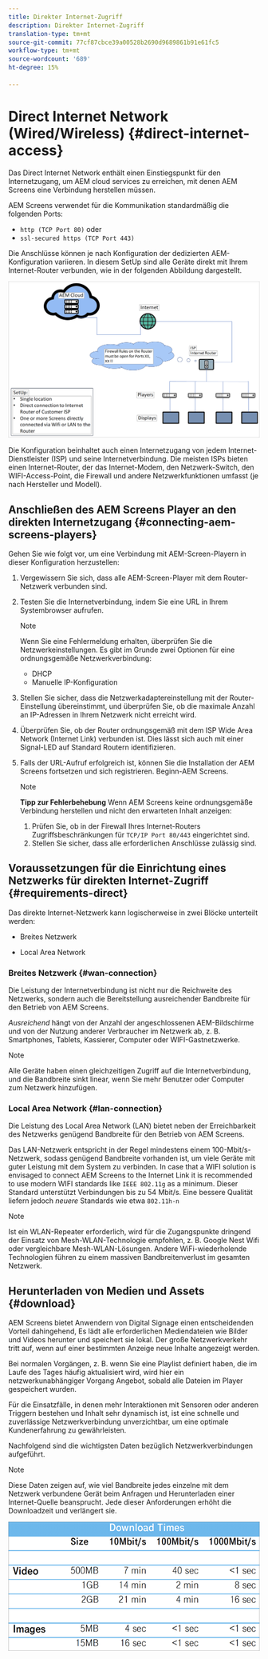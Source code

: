 ```yaml
---
title: Direkter Internet-Zugriff
description: Direkter Internet-Zugriff
translation-type: tm+mt
source-git-commit: 77cf87cbce39a00528b2690d9689861b91e61fc5
workflow-type: tm+mt
source-wordcount: '689'
ht-degree: 15%

---
```



# Direct Internet Network (Wired/Wireless) {#direct-internet-access}

Das Direct Internet Network enthält einen Einstiegspunkt für den Internetzugang, um AEM cloud services zu erreichen, mit denen AEM Screens eine Verbindung herstellen müssen.

AEM Screens verwendet für die Kommunikation standardmäßig die folgenden Ports:
* `http (TCP Port 80)`
oder
* `ssl-secured https (TCP Port 443)`

Die Anschlüsse können je nach Konfiguration der dedizierten AEM-Konfiguration variieren. In diesem SetUp sind alle Geräte direkt mit Ihrem Internet-Router verbunden, wie in der folgenden Abbildung dargestellt.

![](/help/assets/direct-access-2.png)

Die Konfiguration beinhaltet auch einen Internetzugang von jedem Internet-Dienstleister (ISP) und seine Internetverbindung. Die meisten ISPs bieten einen Internet-Router, der das Internet-Modem, den Netzwerk-Switch, den WIFI-Access-Point, die Firewall und andere Netzwerkfunktionen umfasst (je nach Hersteller und Modell).

## Anschließen des AEM Screens Player an den direkten Internetzugang {#connecting-aem-screens-players}

Gehen Sie wie folgt vor, um eine Verbindung mit AEM-Screen-Playern in dieser Konfiguration herzustellen:

1. Vergewissern Sie sich, dass alle AEM-Screen-Player mit dem Router-Netzwerk verbunden sind.
1. Testen Sie die Internetverbindung, indem Sie eine URL in Ihrem Systembrowser aufrufen.

   >[!NOTE]
   >Wenn Sie eine Fehlermeldung erhalten, überprüfen Sie die Netzwerkeinstellungen. Es gibt im Grunde zwei Optionen für eine ordnungsgemäße Netzwerkverbindung:
   >* DHCP
   >* Manuelle IP-Konfiguration


1. Stellen Sie sicher, dass die Netzwerkadaptereinstellung mit der Router-Einstellung übereinstimmt, und überprüfen Sie, ob die maximale Anzahl an IP-Adressen in Ihrem Netzwerk nicht erreicht wird.

1. Überprüfen Sie, ob der Router ordnungsgemäß mit dem ISP Wide Area Network (Internet Link) verbunden ist. Dies lässt sich auch mit einer Signal-LED auf Standard Routern identifizieren.
1. Falls der URL-Aufruf erfolgreich ist, können Sie die Installation der AEM Screens fortsetzen und sich registrieren. Beginn-AEM Screens.

   >[!NOTE]
   >**Tipp zur Fehlerbehebung**
   >Wenn AEM Screens keine ordnungsgemäße Verbindung herstellen und nicht den erwarteten Inhalt anzeigen:
   >
   >1. Prüfen Sie, ob in der Firewall Ihres Internet-Routers Zugriffsbeschränkungen für `TCP/IP Port 80/443` eingerichtet sind.
   >1. Stellen Sie sicher, dass alle erforderlichen Anschlüsse zulässig sind.


## Voraussetzungen für die Einrichtung eines Netzwerks für direkten Internet-Zugriff {#requirements-direct}

Das direkte Internet-Netzwerk kann logischerweise in zwei Blöcke unterteilt werden:

* Breites Netzwerk

* Local Area Network

### Breites Netzwerk {#wan-connection}

Die Leistung der Internetverbindung ist nicht nur die Reichweite des Netzwerks, sondern auch die Bereitstellung ausreichender Bandbreite für den Betrieb von AEM Screens.

*Ausreichend* hängt von der Anzahl der angeschlossenen AEM-Bildschirme und von der Nutzung anderer Verbraucher im Netzwerk ab, z. B. Smartphones, Tablets, Kassierer, Computer oder WIFI-Gastnetzwerke.

>[!NOTE]
>Alle Geräte haben einen gleichzeitigen Zugriff auf die Internetverbindung, und die Bandbreite sinkt linear, wenn Sie mehr Benutzer oder Computer zum Netzwerk hinzufügen.

### Local Area Network {#lan-connection}

Die Leistung des Local Area Network (LAN) bietet neben der Erreichbarkeit des Netzwerks genügend Bandbreite für den Betrieb von AEM Screens.

Das LAN-Netzwerk entspricht in der Regel mindestens einem 100-Mbit/s-Netzwerk, sodass genügend Bandbreite vorhanden ist, um viele Geräte mit guter Leistung mit dem System zu verbinden.
In case that a WIFI solution is envisaged to connect AEM Screens to the Internet Link it is recommended to use modern WIFI standards like `IEEE 802.11g` as a minimum. Dieser Standard unterstützt Verbindungen bis zu 54 Mbit/s. Eine bessere Qualität liefern jedoch *neuere* Standards wie etwa `802.11h-n`

>[!NOTE]
>Ist ein WLAN-Repeater erforderlich, wird für die Zugangspunkte dringend der Einsatz von Mesh-WLAN-Technologie empfohlen, z. B. Google Nest Wifi oder vergleichbare Mesh-WLAN-Lösungen. Andere WiFi-wiederholende Technologien führen zu einem massiven Bandbreitenverlust im gesamten Netzwerk.

## Herunterladen von Medien und Assets {#download}

AEM Screens bietet Anwendern von Digital Signage einen entscheidenden Vorteil dahingehend, Es lädt alle erforderlichen Mediendateien wie Bilder und Videos herunter und speichert sie lokal. Der große Netzwerkverkehr tritt auf, wenn auf einer bestimmten Anzeige neue Inhalte angezeigt werden.

Bei normalen Vorgängen, z. B. wenn Sie eine Playlist definiert haben, die im Laufe des Tages häufig aktualisiert wird, wird hier ein netzwerkunabhängiger Vorgang Angebot, sobald alle Dateien im Player gespeichert wurden.

Für die Einsatzfälle, in denen mehr Interaktionen mit Sensoren oder anderen Triggern bestehen und Inhalt sehr dynamisch ist, ist eine schnelle und zuverlässige Netzwerkverbindung unverzichtbar, um eine optimale Kundenerfahrung zu gewährleisten.

Nachfolgend sind die wichtigsten Daten bezüglich Netzwerkverbindungen aufgeführt.

>[!NOTE]
>Diese Daten zeigen auf, wie viel Bandbreite jedes einzelne mit dem Netzwerk verbundene Gerät beim Anfragen und Herunterladen einer Internet-Quelle beansprucht. Jede dieser Anforderungen erhöht die Downloadzeit und verlängert sie.

![](/help/assets/download-times-direct.png)

